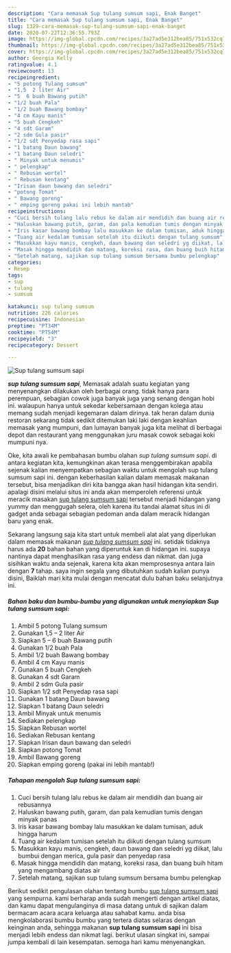 ```yaml
---
description: "Cara memasak Sup tulang sumsum sapi, Enak Banget"
title: "Cara memasak Sup tulang sumsum sapi, Enak Banget"
slug: 1329-cara-memasak-sup-tulang-sumsum-sapi-enak-banget
date: 2020-07-22T12:36:55.793Z
image: https://img-global.cpcdn.com/recipes/3a27ad5e312bea85/751x532cq70/sup-tulang-sumsum-sapi-foto-resep-utama.jpg
thumbnail: https://img-global.cpcdn.com/recipes/3a27ad5e312bea85/751x532cq70/sup-tulang-sumsum-sapi-foto-resep-utama.jpg
cover: https://img-global.cpcdn.com/recipes/3a27ad5e312bea85/751x532cq70/sup-tulang-sumsum-sapi-foto-resep-utama.jpg
author: Georgia Kelly
ratingvalue: 4.1
reviewcount: 13
recipeingredient:
- "5 potong Tulang sumsum"
- "1,5  2 liter Air"
- "5  6 buah Bawang putih"
- "1/2 buah Pala"
- "1/2 buah Bawang bombay"
- "4 cm Kayu manis"
- "5 buah Cengkeh"
- "4 sdt Garam"
- "2 sdm Gula pasir"
- "1/2 sdt Penyedap rasa sapi"
- "1 batang Daun bawang"
- "1 batang Daun seledri"
- " Minyak untuk menumis"
- " pelengkap"
- " Rebusan wortel"
- " Rebusan kentang"
- "Irisan daun bawang dan seledri"
- "potong Tomat"
- " Bawang goreng"
- " emping goreng pakai ini lebih mantab"
recipeinstructions:
- "Cuci bersih tulang lalu rebus ke dalam air mendidih dan buang air rebusannya"
- "Haluskan bawang putih, garam, dan pala kemudian tumis dengan minyak panas"
- "Iris kasar bawang bombay lalu masukkan ke dalam tumisan, aduk hingga harum"
- "Tuang air kedalam tumisan setelah itu diikuti dengan tulang sumsum"
- "Masukkan kayu manis, cengkeh, daun bawang dan seledri yg diikat, lalu bumbui dengan merica, gula pasir dan penyedap rasa"
- "Masak hingga mendidih dan matang, koreksi rasa, dan buang buih hitam yang mengambang diatas air"
- "Setelah matang, sajikan sup tulang sumsum bersama bumbu pelengkap"
categories:
- Resep
tags:
- sup
- tulang
- sumsum

katakunci: sup tulang sumsum 
nutrition: 226 calories
recipecuisine: Indonesian
preptime: "PT34M"
cooktime: "PT54M"
recipeyield: "3"
recipecategory: Dessert

---
```



![Sup tulang sumsum sapi](https://img-global.cpcdn.com/recipes/3a27ad5e312bea85/751x532cq70/sup-tulang-sumsum-sapi-foto-resep-utama.jpg)

<b><i>sup tulang sumsum sapi</i></b>, Memasak adalah suatu kegiatan yang menyenangkan dilakukan oleh berbagai orang. tidak hanya para perempuan, sebagian cowok juga banyak juga yang senang dengan hobi ini. walaupun hanya untuk sekedar kebersamaan dengan kolega atau memang sudah menjadi kegemaran dalam dirinya. tak heran dalam dunia restoran sekarang tidak sedikit ditemukan laki laki dengan keahlian memasak yang mumpuni, dan lumayan banyak juga kita melihat di berbagai depot dan restaurant yang menggunakan juru masak cowok sebagai koki mumpuni nya.

Oke, kita awali ke pembahasan bumbu olahan <i>sup tulang sumsum sapi</i>. di antara kegiatan kita, kemungkinan akan terasa menggembirakan apabila sejenak kalian menyempatkan sebagian waktu untuk mengolah sup tulang sumsum sapi ini. dengan keberhasilan kalian dalam memasak makanan tersebut, bisa menjadikan diri kita bangga akan hasil hidangan kita sendiri. apalagi disini melalui situs ini anda akan memperoleh referensi untuk meracik masakan <u>sup tulang sumsum sapi</u> tersebut menjadi hidangan yang yummy dan menggugah selera, oleh karena itu tandai alamat situs ini di gadget anda sebagai sebagian pedoman anda dalam meracik hidangan baru yang enak.




Sekarang langsung saja kita start untuk membeli alat alat yang diperlukan dalam memasak makanan <u><i>sup tulang sumsum sapi</i></u> ini. setidak tidaknya harus ada <b>20</b> bahan bahan yang diperuntuk kan di hidangan ini. supaya nantinya dapat menghasilkan rasa yang endess dan nikmat. dan juga sisihkan waktu anda sejenak, karena kita akan memprosesnya antara lain dengan <b>7</b> tahap. saya ingin segala yang dibutuhkan sudah kalian punya disini, Baiklah mari kita mulai dengan mencatat dulu bahan baku selanjutnya ini.

<!--inarticleads1-->

##### Bahan baku dan bumbu-bumbu yang digunakan untuk menyiapkan Sup tulang sumsum sapi:

1. Ambil 5 potong Tulang sumsum
1. Gunakan 1,5 – 2 liter Air
1. Siapkan 5 – 6 buah Bawang putih
1. Gunakan 1/2 buah Pala
1. Ambil 1/2 buah Bawang bombay
1. Ambil 4 cm Kayu manis
1. Gunakan 5 buah Cengkeh
1. Gunakan 4 sdt Garam
1. Ambil 2 sdm Gula pasir
1. Siapkan 1/2 sdt Penyedap rasa sapi
1. Gunakan 1 batang Daun bawang
1. Siapkan 1 batang Daun seledri
1. Ambil  Minyak untuk menumis
1. Sediakan  pelengkap
1. Siapkan  Rebusan wortel
1. Sediakan  Rebusan kentang
1. Siapkan Irisan daun bawang dan seledri
1. Siapkan potong Tomat
1. Ambil  Bawang goreng
1. Siapkan  emping goreng (pakai ini lebih mantab!)




<!--inarticleads2-->

##### Tahapan mengolah Sup tulang sumsum sapi:

1. Cuci bersih tulang lalu rebus ke dalam air mendidih dan buang air rebusannya
1. Haluskan bawang putih, garam, dan pala kemudian tumis dengan minyak panas
1. Iris kasar bawang bombay lalu masukkan ke dalam tumisan, aduk hingga harum
1. Tuang air kedalam tumisan setelah itu diikuti dengan tulang sumsum
1. Masukkan kayu manis, cengkeh, daun bawang dan seledri yg diikat, lalu bumbui dengan merica, gula pasir dan penyedap rasa
1. Masak hingga mendidih dan matang, koreksi rasa, dan buang buih hitam yang mengambang diatas air
1. Setelah matang, sajikan sup tulang sumsum bersama bumbu pelengkap




Berikut sedikit pengulasan olahan tentang bumbu <u>sup tulang sumsum sapi</u> yang sempurna. kami berharap anda sudah mengerti dengan artikel diatas, dan kamu dapat mengulanginya di masa datang untuk di sajikan dalam bermacam acara acara keluarga atau sahabat kamu. anda bisa mengkolaborasi bumbu bumbu yang tertera diatas selaras dengan keinginan anda, sehingga makanan <b>sup tulang sumsum sapi</b> ini bisa menjadi lebih endess dan nikmat lagi. berikut ulasan singkat ini, sampai jumpa kembali di lain kesempatan. semoga hari kamu menyenangkan.
